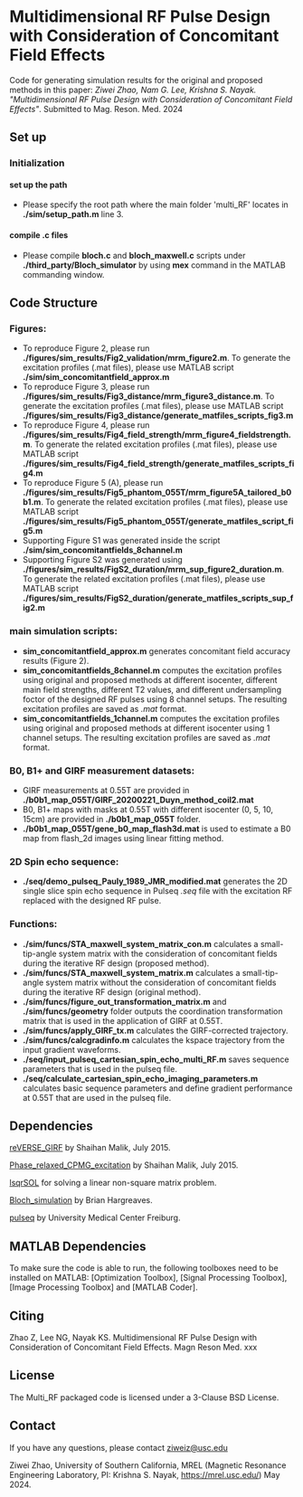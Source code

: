 # Multidimensional RF Pulse Design with Consideration of Concomitant Field Effects
 
Code for generating simulation results for the original and proposed methods in this paper: *Ziwei Zhao, Nam G. Lee, Krishna S. Nayak. "Multidimensional RF Pulse Design with Consideration of Concomitant Field Effects"*. Submitted to Mag. Reson. Med. 2024

## Set up

### Initialization

#### set up the path
 - Please specify the root path where the main folder 'multi_RF' locates in **./sim/setup_path.m** line 3.

#### compile .c files 
 - Please compile **bloch.c** and **bloch_maxwell.c** scripts under **./third_party/Bloch_simulator** by using **mex** command in the MATLAB commanding window.


## Code Structure
 
### Figures: 
- To reproduce Figure 2, please run **./figures/sim_results/Fig2_validation/mrm_figure2.m**. To generate the excitation profiles (.mat files), please use MATLAB script **./sim/sim_concomitantfield_approx.m**
- To reproduce Figure 3, please run **./figures/sim_results/Fig3_distance/mrm_figure3_distance.m**. To generate the excitation profiles (.mat files), please use MATLAB script **./figures/sim_results/Fig3_distance/generate_matfiles_scripts_fig3.m**
- To reproduce Figure 4, please run **./figures/sim_results/Fig4_field_strength/mrm_figure4_fieldstrength.m**. To generate the related excitation profiles (.mat files), please use MATLAB script **./figures/sim_results/Fig4_field_strength/generate_matfiles_scripts_fig4.m**
- To reproduce Figure 5 (A), please run **./figures/sim_results/Fig5_phantom_055T/mrm_figure5A_tailored_b0b1.m**. To generate the related excitation profiles (.mat files), please use MATLAB script  **./figures/sim_results/Fig5_phantom_055T/generate_matfiles_script_fig5.m**
- Supporting Figure S1 was generated inside the script **./sim/sim_concomitantfields_8channel.m**
- Supporting Figure S2 was generated using **./figures/sim_results/FigS2_duration/mrm_sup_figure2_duration.m**. To generate the related excitation profiles (.mat files), please use MATLAB script **./figures/sim_results/FigS2_duration/generate_matfiles_scripts_sup_fig2.m**

### main simulation scripts:
- **sim_concomitantfield_approx.m** generates concomitant field accuracy results (Figure 2).
- **sim_concomitantfields_8channel.m** computes the excitation profiles using original and proposed methods at different isocenter, different main field strengths, different T2 values, and different undersampling foctor of the designed RF pulses using 8 channel setups. The resulting excitation profiles are saved as *.mat* format.
- **sim_concomitantfields_1channel.m** computes the excitation profiles using original and proposed methods at different isocenter using 1 channel setups. The resulting excitation profiles are saved as *.mat* format.

### B0, B1+ and GIRF measurement datasets: 
- GIRF measurements at 0.55T are provided in **./b0b1_map_055T/GIRF_20200221_Duyn_method_coil2.mat** 
- B0, B1+ maps with masks at 0.55T with different isocenter (0, 5, 10, 15cm) are provided in **./b0b1_map_055T** folder.
- **./b0b1_map_055T/gene_b0_map_flash3d.mat** is used to estimate a B0 map from flash_2d images using linear fitting method.

### 2D Spin echo sequence:
- **./seq/demo_pulseq_Pauly_1989_JMR_modified.mat** generates the 2D single slice spin echo sequence in Pulseq *.seq* file with the excitation RF replaced with the designed RF pulse.

### Functions: 
- **./sim/funcs/STA_maxwell_system_matrix_con.m** calculates a small-tip-angle system matrix with the consideration of concomitant fields during the iterative RF design (proposed method).
- **./sim/funcs/STA_maxwell_system_matrix.m** calculates a small-tip-angle system matrix without the consideration of concomitant fields during the iterative RF design (original method).
- **./sim/funcs/figure_out_transformation_matrix.m** and **./sim/funcs/geometry** folder outputs the coordination transformation matrix that is used in the application of GIRF at 0.55T.
- **./sim/funcs/apply_GIRF_tx.m** calculates the GIRF-corrected trajectory.
- **./sim/funcs/calcgradinfo.m** calculates the kspace trajectory from the input gradient waveforms.
- **./seq/input_pulseq_cartesian_spin_echo_multi_RF.m** saves sequence parameters that is used in the pulseq file.
- **./seq/calculate_cartesian_spin_echo_imaging_parameters.m** calculates basic sequence parameters and define gradient performance at 0.55T that are used in the pulseq file.


## Dependencies
[reVERSE_GIRF](https://github.com/mriphysics/reverse-GIRF?tab=readme-ov-file) by Shaihan Malik, July 2015.

[Phase_relaxed_CPMG_excitation](https://github.com/mriphysics/phase_relaxed_CPMG_excitation) by Shaihan Malik, July 2015.

[lsqrSOL](https://github.com/areslp/matlab/tree/master/lsqrSOL) for solving a linear non-square matrix problem. 

[Bloch_simulation](http://mrsrl.stanford.edu/~brian/blochsim/) by Brian Hargreaves. 

[pulseq](https://pulseq.github.io) by University Medical Center Freiburg.


## MATLAB Dependencies
To make sure the code is able to run, the following toolboxes need to be installed on MATLAB: [Optimization Toolbox], [Signal Processing Toolbox], [Image Processing Toolbox] and [MATLAB Coder].


 ## Citing
 Zhao Z, Lee NG, Nayak KS. Multidimensional RF Pulse Design with Consideration of Concomitant Field Effects. Magn Reson Med. xxx
 
 ## License
 The Multi_RF packaged code is licensed under a 3-Clause BSD License.

 ## Contact
 If you have any questions, please contact ziweiz@usc.edu

 Ziwei Zhao, University of Southern California, MREL (Magnetic Resonance Engineering Laboratory, PI: Krishna S. Nayak, https://mrel.usc.edu/) May 2024.



